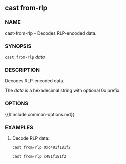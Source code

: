 ## cast from-rlp

### NAME

cast-from-rlp - Decodes RLP-encoded data.

### SYNOPSIS

``cast from-rlp`` *data*

### DESCRIPTION

Decodes RLP-encoded data.

The *data* is a hexadecimal string with optional 0x prefix.

### OPTIONS

{{#include common-options.md}}

### EXAMPLES

1. Decode RLP data:
    ```sh
    cast from-rlp 0xc481f181f2

    cast from-rlp c481f181f2
    ```
